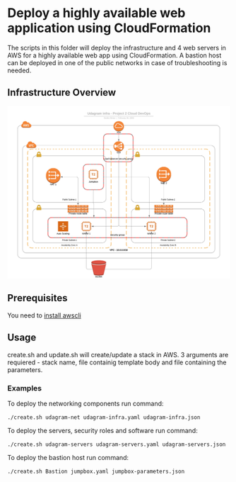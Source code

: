 # Deploy a highly available web application using CloudFormation

The scripts in this folder will deploy the infrastructure and 4 web servers in AWS for a highly available web app using CloudFormation.
A bastion host can be deployed in one of the public networks in case of troubleshooting is needed.

## Infrastructure Overview
![Diagram](Udagram%20infra.jpeg)

## Prerequisites

You need to [install awscli](https://docs.aws.amazon.com/cli/latest/userguide/cli-chap-install.html) 


## Usage
create.sh and update.sh will create/update a stack in AWS. 3 arguments are requiered - stack name, file containig template body and file containing the parameters.

### Examples

To deploy the networking components run command:
```
./create.sh udagram-net udagram-infra.yaml udagram-infra.json
```

To deploy the servers, security roles and software run command:
```
./create.sh udagram-servers udagram-servers.yaml udagram-servers.json
```

To deploy the bastion host run command:
```
./create.sh Bastion jumpbox.yaml jumpbox-parameters.json
```
